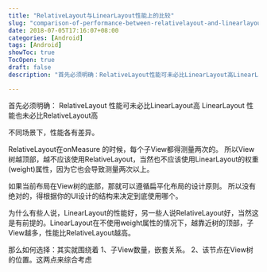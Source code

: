 ```yaml
---
title: "RelativeLayout与LinearLayout性能上的比较"
slug: "comparison-of-performance-between-relativelayout-and-linearlayout"
date: 2018-07-05T17:16:07+08:00
categories: [Android]
tags: [Android]
showToc: true
TocOpen: true
draft: false
description: "首先必须明确：RelativeLayout性能可未必比LinearLayout高LinearLayout性能也未必比RelativeLa"

---
```

                
首先必须明确：
RelativeLayout 性能可未必比LinearLayout高
LinearLayout 性能也未必比RelativeLayout高

不同场景下，性能各有差异。

RelativeLayout在onMeasure 的时候，每个子View都得测量两次的。 所以View树越顶部，越不应该使用RelativeLayout，当然也不应该使用LinearLayout的权重(weight)属性，因为它也会导致测量两次以上。

如果当前布局在View树的底部，那就可以遵循扁平化布局的设计原则。
所以没有绝对的，得根据你的UI设计的结构来决定到底使用哪个。

为什么有些人说，LinearLayout的性能好，另一些人说RelativeLayout好，当然这是有前提的。LinearLayout在不使用weight属性的情况下，越靠近树的顶部，子View越多，性能比RelativeLayout越高。

那么如何选择：其实就围绕着 1、子View数量，嵌套关系。 2、该节点在View树的位置。这两点来综合考虑